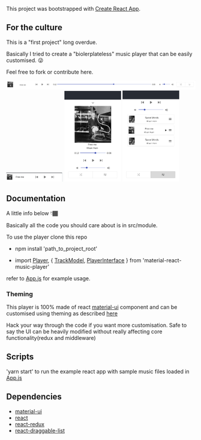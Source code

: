 This project was bootstrapped with [Create React App](https://github.com/facebook/create-react-app).

## For the culture

This is a "first project" long overdue.

Basically I tried to create a "biolerplateless" music player that can be easily customised. &#128540;

Feel free to fork or contribute here.

<img src="public/desktop_mode.png" alt="destop">
<img src="public/mobile_minimised.png" alt="mobile minimised" style="width:30%">
<img src="public/mobile_maximised.png" alt="mobile maximised" style="width:30%">
<img src="public/mobile_maximised_playlist.png" alt="mobile maximised with playlist" style="width:30%">

## Documentation

A little info below &#128071;&#127998;

Basically all the code you should care about is in src/module.

To use the player clone this repo

* npm install 'path_to_project_root'

* import [Player](https://github.com/the-maazu/react-music-player/blob/master/src/module/components/Player.js), { [TrackModel](https://github.com/the-maazu/react-music-player/tree/master/src/module/model), [PlayerInterface](https://github.com/the-maazu/react-music-player/blob/master/src/module/interface.js) } from 'material-react-music-player'

refer to [App.js](https://github.com/the-maazu/react-music-player/blob/master/src/App.js) for example usage.

### Theming

This player is 100% made of react [material-ui](https://material-ui.com/) component and can be customised using theming as described [here](https://material-ui.com/customization/theming/)

Hack your way through the code if you want more customisation. Safe to say the UI can be heavily modified without really affecting core functionality(redux and middleware)

## Scripts

'yarn start' to run the example react app with sample music files loaded in [App.js](https://github.com/the-maazu/react-music-player/blob/master/src/App.js)

## Dependencies

* [material-ui](https://material-ui.com/)
* [react](https://reactjs.org/)
* [react-redux](https://react-redux.js.org/)
* [react-draggable-list](https://www.npmjs.com/package/react-draggable-list)
